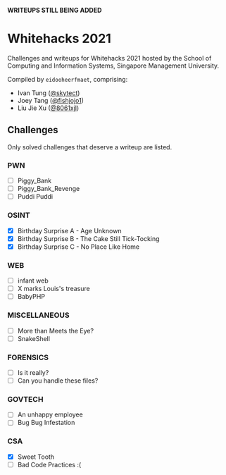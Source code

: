 **WRITEUPS STILL BEING ADDED**

# Whitehacks 2021

Challenges and writeups for Whitehacks 2021 hosted by the School of Computing and Information Systems, Singapore Management University.

Compiled by `eidooheerfmaet`, comprising:
- Ivan Tung ([@skytect](https://github.com/skytect))
- Joey Tang ([@fishjojo1](https://github.com/fishjojo1))
- Liu Jie Xu ([@8061xjl](https://github.com/8061xjl))

## Challenges

Only solved challenges that deserve a writeup are listed.

### PWN
- [ ] Piggy_Bank
- [ ] Piggy_Bank_Revenge
- [ ] Puddi Puddi

### OSINT
- [X] Birthday Surprise A - Age Unknown
- [X] Birthday Surprise B - The Cake Still Tick-Tocking
- [X] Birthday Surprise C - No Place Like Home

### WEB
- [ ] infant web
- [ ] X marks Louis's treasure
- [ ] BabyPHP

### MISCELLANEOUS
- [ ] More than Meets the Eye?
- [ ] SnakeShell

### FORENSICS
- [ ] Is it really?
- [ ] Can you handle these files?

### GOVTECH
- [ ] An unhappy employee
- [ ] Bug Bug Infestation

### CSA
- [X] Sweet Tooth
- [ ] Bad Code Practices :(
